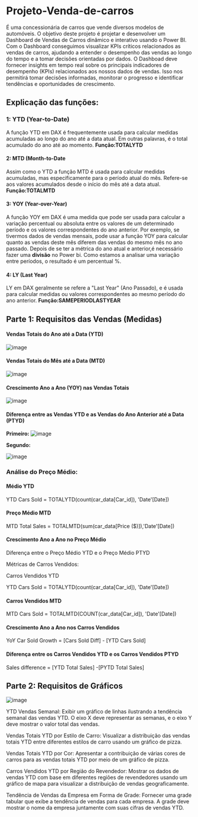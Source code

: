 # Projeto-Venda-de-carros
É uma concessionária de carros que vende diversos modelos de automóveis. 
O objetivo deste projeto é projetar e desenvolver um Dashboard de Vendas de Carros dinâmico e interativo usando o Power BI. Com o Dashboard conseguimos visualizar KPIs críticos relacionados as vendas de carros, ajudando a entender o desempenho das vendas ao longo do tempo e a tomar decisões orientadas por dados.
O Dashboad deve fornecer insights em tempo real sobre os principais indicadores de desempenho (KPIs) relacionados aos nossos dados de vendas. Isso nos permitirá tomar decisões informadas, monitorar o progresso e identificar tendências e oportunidades de crescimento.
## Explicação das funções:
### 1: YTD (Year-to-Date) 
A função YTD em DAX é frequentemente usada para calcular medidas acumuladas ao longo do ano até a data atual.
Em outras palavras, é o total acumulado do ano até ao momento.
**Função:TOTALYTD**


#### 2: MTD (Month-to-Date
Assim como o YTD a função MTD é usada para calcular medidas acumuladas, mas especificamente para o período atual do mês.
Refere-se aos valores acumulados desde o início do mês até a data atual.
**Função:TOTALMTD**


#### 3: YOY (Year-over-Year)
A função YOY em DAX é uma medida que pode ser usada para calcular a variação percentual ou absoluta entre os valores de um determinado período e os valores correspondentes do ano anterior. Por exemplo, se  tivermos dados de vendas mensais, pode usar a função YOY para calcular quanto as vendas deste mês diferem das vendas do mesmo mês no ano passado.
Depois de se ter a métrica do ano atual e anterior,é necessário fazer uma <b>divisão</b> no Power bi.
Como estamos a analisar uma variação entre períodos, o resultado é um percentual %.


#### 4: LY (Last Year)
LY em DAX geralmente se refere a "Last Year" (Ano Passado), e é usada para calcular medidas ou valores correspondentes ao mesmo período do ano anterior.
**Função:SAMEPERIODLASTYEAR**

## Parte 1: Requisitos das Vendas (Medidas)
#### Vendas Totais do Ano até a Data (YTD) 
![image](https://github.com/lagmagalhaes/Projeto-Venda-de-carros-PBI/assets/166879716/81ba2360-adc1-4187-a194-77826485f4e4)


#### Vendas Totais do Mês até a Data (MTD)
![image](https://github.com/lagmagalhaes/Projeto-Venda-de-carros-PBI/assets/166879716/8c028631-7ae4-4948-bbca-414e3bd7aec8)


#### Crescimento Ano a Ano (YOY) nas Vendas Totais
![image](https://github.com/lagmagalhaes/Projeto-Venda-de-carros-PBI/assets/166879716/4406a6df-91c9-4a3b-8e65-53b20aca3812)



#### Diferença entre as Vendas YTD e as Vendas do Ano Anterior até a Data (PTYD)
**Primeiro:**
![image](https://github.com/lagmagalhaes/Projeto-Venda-de-carros-PBI/assets/166879716/cf04a84e-b4a8-4733-9771-40dcb5410b20)


**Segundo:**

![image](https://github.com/lagmagalhaes/Projeto-Venda-de-carros-PBI/assets/166879716/09204276-c823-4a09-b30b-58d35691222d)



### Análise do Preço Médio:
#### Médio YTD
YTD Cars Sold = TOTALYTD(count(car_data[Car_id]), 'Date'[Date])

#### Preço Médio MTD
MTD Total Sales = TOTALMTD(sum(car_data[Price ($)]),'Date'[Date])

#### Crescimento Ano a Ano no Preço Médio
<p>Diferença entre o Preço Médio YTD e o Preço Médio PTYD</p>
<p>Métricas de Carros Vendidos:</p>
<p>Carros Vendidos YTD</p>
YTD Cars Sold = TOTALYTD(count(car_data[Car_id]), 'Date'[Date])

#### Carros Vendidos MTD
MTD Cars Sold = TOTALMTD(COUNT(car_data[Car_id]), 'Date'[Date])

#### Crescimento Ano a Ano nos Carros Vendidos
YoY Car Sold Growth = [Cars Sold Diff] - [YTD Cars Sold]

#### Diferença entre os Carros Vendidos YTD e os Carros Vendidos PTYD
Sales difference = [YTD Total Sales] -[PYTD Total Sales]

## Parte 2: Requisitos de Gráficos

![image](https://github.com/lagmagalhaes/Projeto-Venda-de-carros/assets/166879716/76054307-800a-4faa-ba10-67e27b9d6b38)

<p>YTD  Vendas Semanal: Exibir um gráfico de linhas ilustrando a tendência semanal das vendas YTD. O eixo X deve representar as semanas, e o eixo Y deve mostrar o valor total das vendas.</p>

<p>Vendas Totais YTD por Estilo de Carro: Visualizar a distribuição das vendas totais YTD entre diferentes estilos de carro usando um gráfico de pizza.</p>

<p>Vendas Totais YTD por Cor: Apresentar a contribuição de várias cores de carros para as vendas totais YTD por meio de um gráfico de pizza.</p>

<p>Carros Vendidos YTD por Região do Revendedor: Mostrar os dados de vendas YTD com base em diferentes regiões de revendedores usando um gráfico de mapa para visualizar a distribuição de vendas geograficamente.</p>

<p>Tendência de Vendas da Empresa em Forma de Grade: Fornecer uma grade tabular que exibe a tendência de vendas para cada empresa. A grade deve mostrar o nome da empresa juntamente com suas cifras de vendas YTD.</p>


